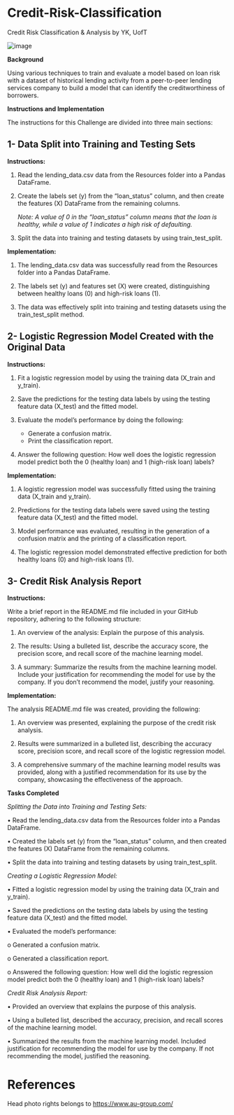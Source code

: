 # Credit-Risk-Classification

Credit Risk Classification & Analysis by YK, UofT

![image](https://github.com/YargKlnc/credit-risk-classification/assets/142269763/b5c1216e-3aba-4ad6-a568-9e3a766ba089)


**Background**

Using various techniques to train and evaluate a model based on loan risk with a dataset of historical lending activity from a peer-to-peer lending services company to build a model that can identify the creditworthiness of borrowers.


**Instructions and Implementation**

The instructions for this Challenge are divided into three main sections:

## 1- Data Split into Training and Testing Sets

**Instructions:**

1. Read the lending_data.csv data from the Resources folder into a Pandas DataFrame.
   
2. Create the labels set (y) from the “loan_status” column, and then create the features (X) DataFrame from the remaining columns.
   
   *Note: A value of 0 in the “loan_status” column means that the loan is healthy, while a value of 1 indicates a high risk of defaulting.*

3. Split the data into training and testing datasets by using train_test_split.

**Implementation:**

1. The lending_data.csv data was successfully read from the Resources folder into a Pandas DataFrame.

2. The labels set (y) and features set (X) were created, distinguishing between healthy loans (0) and high-risk loans (1).

3. The data was effectively split into training and testing datasets using the train_test_split method.


## 2- Logistic Regression Model Created with the Original Data

**Instructions:**

1. Fit a logistic regression model by using the training data (X_train and y_train).

2. Save the predictions for the testing data labels by using the testing feature data (X_test) and the fitted model.

3. Evaluate the model’s performance by doing the following:

   - Generate a confusion matrix.
   - Print the classification report.

4. Answer the following question: How well does the logistic regression model predict both the 0 (healthy loan) and 1 (high-risk loan) labels?

**Implementation:**

1. A logistic regression model was successfully fitted using the training data (X_train and y_train).

2. Predictions for the testing data labels were saved using the testing feature data (X_test) and the fitted model.

3. Model performance was evaluated, resulting in the generation of a confusion matrix and the printing of a classification report.

4. The logistic regression model demonstrated effective prediction for both healthy loans (0) and high-risk loans (1).


## 3- Credit Risk Analysis Report

**Instructions:**

Write a brief report in the README.md file included in your GitHub repository, adhering to the following structure:

1. An overview of the analysis: Explain the purpose of this analysis.

2. The results: Using a bulleted list, describe the accuracy score, the precision score, and recall score of the machine learning model.

3. A summary: Summarize the results from the machine learning model. Include your justification for recommending the model for use by the company. If you don’t recommend the model, justify your reasoning.

**Implementation:**

The analysis README.md file was created, providing the following:

1. An overview was presented, explaining the purpose of the credit risk analysis.

2. Results were summarized in a bulleted list, describing the accuracy score, precision score, and recall score of the logistic regression model.

3. A comprehensive summary of the machine learning model results was provided, along with a justified recommendation for its use by the company, showcasing the effectiveness of the approach.


**Tasks Completed**

*Splitting the Data into Training and Testing Sets:*

• Read the lending_data.csv data from the Resources folder into a Pandas DataFrame.

• Created the labels set (y) from the “loan_status” column, and then created the features (X) DataFrame from the remaining columns.

• Split the data into training and testing datasets by using train_test_split.


*Creating a Logistic Regression Model:*

• Fitted a logistic regression model by using the training data (X_train and y_train).

• Saved the predictions on the testing data labels by using the testing feature data (X_test) and the fitted model.

• Evaluated the model’s performance:

o Generated a confusion matrix.

o Generated a classification report.

o Answered the following question: How well did the logistic regression model predict both the 0 (healthy loan) and 1 (high-risk loan) labels?


*Credit Risk Analysis Report:*

• Provided an overview that explains the purpose of this analysis.

• Using a bulleted list, described the accuracy, precision, and recall scores of the machine learning model.

• Summarized the results from the machine learning model. Included justification for recommending the model for use by the company. If not recommending the model, justified the reasoning.


# References

Head photo rights belongs to https://www.au-group.com/



